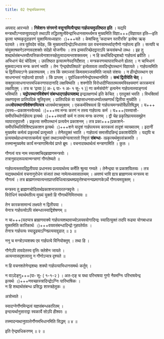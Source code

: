 ```yaml
---
title: 02 ऐन्द्र्यधिकरणम्

---
```


अपवाद आरभ्यते । **निवेशनः संगमनो वसूनामित्यैन्द्र्या गार्हपत्यमुपतिष्ठत इति** । यद्यपि मन्त्रार्थोऽग्नावप्युपपद्यते तथाऽपि तद्धितश्रुत्यैवेन्द्राभिधानसामर्थ्यमत्र मुख्यमिति विज्ञा+++(विज्ञायत इति—इति कृत्वा भाष्यकृदुदाहरणं युक्तमित्यध्याहारः ।)+++यते । केषांचित्तु ‘कदाचन स्तरीरसि’ इत्येषा ऋक् पठ्यते । तत्र पूर्ववदेव संदेहः, किं मुख्यत्वादिन्द्रोऽभिधातव्य उत वचनसामर्थ्याद्गौणो गार्हपत्य इति । सत्यपि च संयुक्तश्रवणेऽरुणावदशक्तेः संदेहो योजनीयः । तत्र द्रव्यपरिच्छेदद्वाराऽपि क्रयसंबन्धो लब्धः । इह तु शब्दार्थसंबन्धस्यौत्पत्तिकत्वेनाशास्त्रहेतुत्वादत्यन्ताशक्तत्वम् । न हि कथंचिदिन्द्रशब्दो गार्हपत्यं ब्रवीति । अभिधानं चेदं चोदितम् । उपतिष्ठत इत्यात्मनेपदनिर्देशात् । मन्त्रकरणव्यापाराभिधाने ह्येतत् । न चाभिधानं मुक्त्वाऽन्यत्र मन्त्रः करणं भवति । तेन ‘ऐन्द्र्योपतिष्ठते’ इत्येतावता तावदिन्द्रोपस्थानं विज्ञायते । गार्हपत्यमिति च द्वितीययाऽग्नेः प्रकाश्यत्वम् । तत्र किं समञ्जसं किमसमञ्जसमिति जायते संशयः । न हीन्द्रोपस्थान एव साधनान्तरं गार्हपत्यो ज्ञायते । किं प्राप्तम् । पूर्वाधिकरणेनेन्द्रोपस्थानमिति । **कथं द्वितीयेति चेत्** । सक्तुवत्साधनान्तरमधिकरणापादानादि लक्षयिष्यति । शक्नोति विरोधादीप्सिततमत्वमविवक्ष्यमाणं कारकमात्रं लक्षयितुम् । तत्र च ‘द्रव्या \[( अ॰ ६ पा॰ १ अ॰ १ सू॰ १ )\] णा कर्मसंयोगे’ इत्यनेन गार्हपत्यस्याङ्गत्वं भविष्यति । **यद्वोपस्थानविशेषणं संबन्धाद्गार्हपत्यशब्द** इन्द्रलक्षणार्थ इति केचित् । एतदुक्तं भवति । विभक्तिर्वा लक्षणावृत्ता प्रातिपदिकं श्रुतिवृत्तम् । प्रातिपदिकं वा यज्ञसाधनसाधर्म्याल्लक्षणार्थं द्वितीया मुख्येति । अथ**वोपस्थानविशेषणमित्यत्र** धात्वर्थमात्रमुक्तम् । एककर्मविषयत्वं हि गार्हपत्यमन्त्रयोर्विप्रतिषिद्धम् । य+++(यस्य—प्रकाशनस्येत्यर्थः ।)+++स्य मन्त्रः करणं न तस्य गार्हपत्यः कर्म । य+++(यस्यासौ-समीपस्थितेर्गार्हपत्य इत्यर्थः ।)+++स्यासौ कर्म न तस्य मन्त्रः करणम् । द्वौ चेह प्रकृतिप्रत्ययसमूहेन व्यापारावुपात्तौ । प्रकृत्या समीपस्थानं प्रत्ययेन प्रकाशनम् । तत्र प्रका+++(प्रकाशने-समीपस्थितिविशिष्टप्रकाशन इत्यर्थः ।)+++शने यादृशं गार्हपत्यस्य कारकत्वं तादृशं व्याख्यातम् । इदानीं मुख्यमेव कर्मत्वं प्रकृत्यर्थं प्रत्युच्यते । तेनैतदुक्तं भवति । गार्हपत्यं समासीदन्निन्द्रं प्रकाशयेदिति । यद्यपि च प्रत्ययार्थप्राधान्यात्तत्कर्मत्वं युक्तं तथाऽप्ययोग्यत्वात्ततो निवृत्तं **संबन्धा**- त्प्रकृत्यर्थमुपसंक्रामति । तस्मान्मुख्यमेव कार्यं मन्त्राणामित्येवं प्राप्ते ब्रूमः । वचनादयथार्थत्वं मन्त्राणामिति । कुतः ।

गौणत्वं यत्र नाम स्यात्क्वचिद्ब्राह्मणमन्त्रयोः ।  
तत्रानुवादरूपत्वान्मन्त्राणां गौणतेष्यते ॥  


गार्हपत्यस्तावद्द्वितीयया प्रधानस्य प्रत्ययार्थस्य कर्मेति श्रुत्या गम्यते । तेनैन्द्र्या स प्रकाशयितव्यः । तत्र यद्ययथार्थत्वं वचनानुरोधेन संजातं तथा नामेत्यध्यवसातव्यम् । अवश्यं भावि ह्यत्र ब्राह्मणस्य मन्त्रस्य वा गौणत्वं । तत्र ब्राह्मणस्यात्यन्ताप्राप्तविधित्वात्प्रथमप्रवृत्तेश्चानन्यप्रमाणकेऽर्थे गौणत्वमयुक्तम् ।

मन्त्रस्य तु ब्राह्मणचोदितार्थप्रकाशनात्तत्परतन्त्रवृत्तेः ।  
विरोधिनं स्वार्थमतीत्य मुख्यं युक्तो हि गौणार्थनिमित्तभावः ॥  


तेन कारकसामान्यं लक्ष्यते न द्वितीयया ।  
येनात्र गार्हपत्योऽपि संबन्धात्स्याद्विशेषणम् ॥  


न चा+++(यदप्यत्र ब्राह्मणवाक्ये गार्हपत्यशब्दवाच्योऽवयवयोगादिन्द्रः स्यादित्युक्तं तदपि रूढ्या योगबाधान्न युक्तमिति कारिकार्थः ।)+++वयवसंबन्धादिन्द्रो गृहपतेर्यतः ।  
तेनात्र गार्हपत्यः स्याद्रूढ्याऽग्निप्रत्ययाद्दृढात् ॥ ३ ॥  


ननु च मन्त्रोऽप्यशक्य एव गार्हपत्ये विनियोक्तुम् । तथा हि ।

गौणेऽपि तावदेतस्य वृत्तिः क्लेशेन जायते ।  
अत्यन्तासदृशत्वात्तु न गौणोऽप्यत्र दृश्यते ॥  


न हि वचनशतेनेन्द्रशब्दः शक्यो गार्हपत्याभिधानसमर्थः कर्तुम् ।

न वाऽदेङ्गु+++(पा॰ सू॰ ( १-१-२ ) । अत-एङ् च यथा परिभाषया गुणो नैवमग्निः परिभाषयेन्द्र इत्यर्थः ।)+++णवच्छास्त्रादिन्द्रोऽग्निः पारिभाषिकः ।  
न हि शब्दार्थसंबन्धः प्रसिद्धः शास्त्रहेतुकः ॥  


अत्रोच्यते ।

स्यादग्नेर्गोणमिन्द्रत्वं यज्ञसंबन्धकारितम् ।  
इन्दत्यर्थानुसाराद्वा स्वकार्ये सोऽपि हीश्वरः ॥  


तस्मादन्यथानुपपत्तेर्गौणमभिधानमिति सिद्धम् ॥ ४ ॥

इति ऐन्द्र्यधिकरणम् ॥ २ ॥
